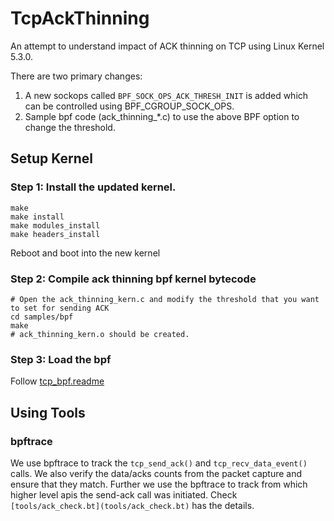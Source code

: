 # TcpAckThinning

An attempt to understand impact of ACK thinning on TCP using Linux Kernel 5.3.0.

There are two primary changes:
1. A new sockops called `BPF_SOCK_OPS_ACK_THRESH_INIT` is added which can be controlled using BPF_CGROUP_SOCK_OPS.
2. Sample bpf code (ack_thinning_*.c) to use the above BPF option to change the threshold.


## Setup Kernel

### Step 1: Install the updated kernel.

```
make
make install
make modules_install
make headers_install
```
Reboot and boot into the new kernel

### Step 2: Compile ack thinning bpf kernel bytecode
```
# Open the ack_thinning_kern.c and modify the threshold that you want to set for sending ACK
cd samples/bpf
make
# ack_thinning_kern.o should be created.
```

### Step 3: Load the bpf

Follow [tcp_bpf.readme](https://github.com/torvalds/linux/blob/master/samples/bpf/tcp_bpf.readme)

## Using Tools

### bpftrace
We use bpftrace to track the `tcp_send_ack()` and `tcp_recv_data_event()`
calls. We also verify the data/acks counts from the packet capture and ensure
that they match. Further we use the bpftrace to track from which higher level
apis the send-ack call was initiated. Check
`[tools/ack_check.bt](tools/ack_check.bt)` has the details.
